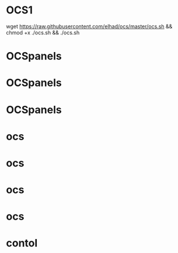# OCS1
wget https://raw.githubusercontent.com/elhad/ocs/master/ocs.sh && chmod +x ./ocs.sh && ./ocs.sh
# OCSpanels
# OCSpanels
# OCSpanels
# ocs
# ocs
# ocs
# ocs
# contol
